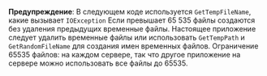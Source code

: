 **Предупреждение**: В следующем коде используется `GetTempFileName`, какие вызывает `IOException` Если превышает 65 535 файлы создаются без удаления предыдущих временные файлы. Настоящее приложение следует удалить временные файлы или использовать `GetTempPath` и `GetRandomFileName` для создания имен временных файлов. Ограничение 65535 файлов: на каждом сервере, так что другое приложение на сервере можно использовать все файлы до 65535. 